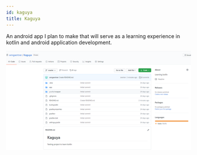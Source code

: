 ```yaml
---
id: kaguya
title: Kaguya
---
```


An android app I plan to make that will serve as a learning experience in kotlin and android application development.

![Kaguya](./assets/image.png)
